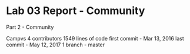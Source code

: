 # Lab 03 Report - Community

Part 2 - Community

Campvs
4 contributors
1549 lines of code
first commit - Mar 13, 2016
last commit - May 12, 2017
1 branch - master


